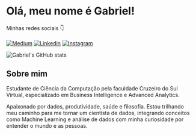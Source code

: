 # Olá, meu nome é Gabriel!

Minhas redes sociais 👇 <br><br>
[![Medium](https://img.shields.io/badge/Medium-12100E?style=for-the-badge&logo=medium&logoColor=white)](https://medium.com/@gabriellopes.ct07)
[![Linkedin](https://img.shields.io/badge/LinkedIn-0077B5?style=for-the-badge&logo=linkedin&logoColor=white)](https://www.linkedin.com/feed/?trk=guest_homepage-basic_nav-header-signin)
[![Instagram](https://img.shields.io/badge/Instagram-E4405F?style=for-the-badge&logo=instagram&logoColor=white)](https://www.instagram.com/gxbriellops)

![Gabriel's GitHub stats](https://github-readme-stats.vercel.app/api?username=gxbriellops&show_icons=true&theme=transparent)

## Sobre mim
Estudante de Ciência da Computação pela faculdade Cruzeiro do Sul Virtual, especializado em Business Intelligence e Advanced Analytics.

Apaixonado por dados, produtividade, saúde e filosofia. Estou trilhando meu caminho para me tornar um cientista de dados, integrando conceitos como Machine Learning e análise de dados com minha curiosidade por entender o mundo e as pessoas.
